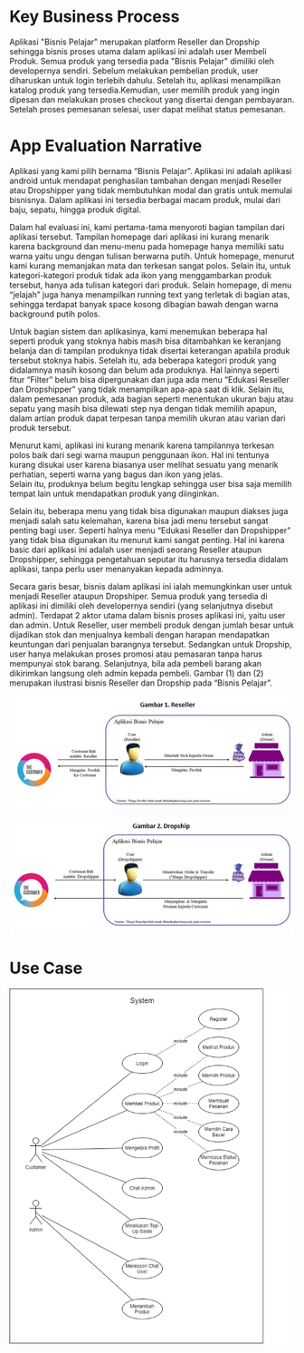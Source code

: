 # Key Business Process

Aplikasi "Bisnis Pelajar" merupakan platform Reseller dan Dropship sehingga bisnis proses utama dalam aplikasi ini adalah user Membeli Produk. Semua produk yang tersedia pada "Bisnis Pelajar" dimiliki oleh developernya sendiri.
Sebelum melakukan pembelian produk, user diharuskan untuk login terlebih dahulu. Setelah itu, aplikasi menampilkan katalog produk yang tersedia.Kemudian, user memilih produk yang ingin dipesan dan melakukan proses checkout yang disertai dengan pembayaran. 
Setelah proses pemesanan selesai, user dapat melihat status pemesanan.

# App Evaluation Narrative

Aplikasi yang kami pilih bernama “Bisnis Pelajar”. Aplikasi ini adalah aplikasi android untuk mendapat penghasilan tambahan dengan menjadi Reseller atau Dropshipper yang tidak membutuhkan modal dan gratis untuk memulai bisnisnya. 
Dalam aplikasi ini tersedia berbagai macam produk, mulai dari baju, sepatu, hingga produk digital. 

Dalam hal evaluasi ini, kami pertama-tama menyoroti bagian tampilan dari aplikasi tersebut. 
Tampilan homepage dari aplikasi ini kurang menarik karena background dan menu-menu pada homepage hanya memiliki satu warna yaitu ungu dengan tulisan berwarna putih. 
Untuk homepage, menurut kami kurang memanjakan mata dan terkesan sangat polos. 
Selain itu, untuk kategori-kategori produk tidak ada ikon yang menggambarkan produk tersebut, hanya ada tulisan kategori dari produk. 
Selain homepage, di menu “jelajah” juga hanya menampilkan running text yang terletak di bagian atas, sehingga terdapat banyak space kosong dibagian bawah dengan warna background putih polos.

Untuk bagian sistem dan aplikasinya, kami menemukan beberapa hal seperti produk yang stoknya habis masih bisa ditambahkan ke keranjang belanja dan di tampilan produknya tidak disertai keterangan apabila produk tersebut stoknya habis. 
Setelah itu, ada beberapa kategori produk yang didalamnya masih kosong dan belum ada produknya. Hal lainnya seperti fitur “Filter” belum bisa dipergunakan dan juga ada menu “Edukasi Reseller dan Dropshipper” yang tidak menampilkan apa-apa saat di klik. 
Selain itu, dalam pemesanan produk, ada bagian seperti menentukan ukuran baju atau sepatu yang masih bisa dilewati step nya dengan tidak memilih apapun, dalam artian produk dapat terpesan tanpa memilih ukuran atau varian dari produk tersebut. 

Menurut kami, aplikasi ini kurang menarik karena tampilannya terkesan polos baik dari segi warna maupun penggunaan ikon. 
Hal ini tentunya kurang disukai user karena biasanya user melihat sesuatu yang menarik perhatian, seperti warna yang bagus dan ikon yang jelas.  
Selain itu, produknya belum begitu lengkap sehingga user bisa saja memilih tempat lain untuk mendapatkan produk yang diinginkan.

Selain itu, beberapa menu yang tidak bisa digunakan maupun diakses juga menjadi salah satu kelemahan, karena bisa jadi menu tersebut sangat penting bagi user. 
Seperti halnya menu “Edukasi Reseller dan Dropshipper” yang tidak bisa digunakan itu menurut kami sangat penting. 
Hal ini karena basic dari aplikasi ini adalah user menjadi seorang Reseller ataupun Dropshipper, sehingga pengetahuan seputar itu harusnya tersedia didalam aplikasi, tanpa perlu user menanyakan kepada adminnya.

Secara garis besar, bisnis dalam aplikasi ini ialah memungkinkan user untuk menjadi Reseller ataupun Dropshiper. Semua produk yang tersedia di aplikasi ini dimiliki oleh developernya sendiri (yang selanjutnya disebut admin). Terdapat 2 aktor utama dalam bisnis proses aplikasi ini, yaitu user dan admin. 
Untuk Reseller, user membeli produk dengan jumlah besar untuk dijadikan stok dan menjualnya kembali dengan harapan mendapatkan keuntungan dari penjualan barangnya tersebut. Sedangkan untuk Dropship, user hanya melakukan proses promosi atau pemasaran tanpa harus mempunyai stok barang. 
Selanjutnya, bila ada pembeli barang akan dikirimkan langsung oleh admin kepada pembeli. Gambar (1) dan (2) merupakan ilustrasi bisnis Reseller dan Dropship pada “Bisnis Pelajar”.


![Image of Reseller](https://github.com/kiyahza27/Assignment1-HCI/blob/hw2/Task%201/Business%20Process%20Reseller.jpg)


![Image of Dropship](https://github.com/kiyahza27/Assignment1-HCI/blob/hw2/Task%201/Business%20Process%20Dropship.jpg)

# Use Case
![Image of Usecase](https://github.com/kiyahza27/Assignment1-HCI/blob/hw2/Task%201/usecase%20(1).png)
